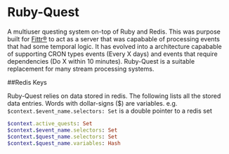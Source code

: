 Ruby-Quest
==========

A multiuser questing system on-top of Ruby and Redis.  This was purpose built for [Fittr®](www.fittr.com) to act as a server that was capabable of processing events that had some temporal logic.  It has evolved into a architecture capabable of supporting CRON types events (Every X days) and events that require dependencies (Do X within 10 minutes). Ruby-Quest is a suitable replacement for many stream processing systems.

##Redis Keys

Ruby-Quest relies on data stored in redis.  The following lists all the stored data entries.  Words with dollar-signs ($) are variables.  e.g. ``` $context.$event_name.selectors: Set ``` is a double pointer to a redis set

```ruby
$context.active_quests: Set
$context.$event_name.selectors: Set
$context.$quest_name.selectors: Set
$context.$quest_name.variables: Hash
```
